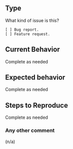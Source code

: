 ## Type
What kind of issue is this?
<!-- please check the one that applies using an "x" -->
```
[ ] Bug report.
[ ] Feature request.
```
## Current Behavior
<!-- please complete with a description how the issue manifests -->
Complete as needed

## Expected behavior
<!-- describe what the expected behavior should be -->
Complete as needed

## Steps to Reproduce
<!-- for bug reports please provides with snippets, gist or github demo apps -->
Complete as needed

### Any other comment
<!-- Provide additional relevant info here. -->
(n/a)